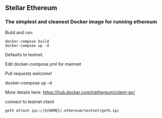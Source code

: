 ## Stellar Ethereum  

### The simplest and cleanest Docker image for running ethereum

Build and run:
```
docker-compose build
docker-compose up -d
```

Defaults to testnet.

Edit docker-compose.yml for mainnet

Pull requests welcome!

docker-compose up -d

More details here: https://hub.docker.com/r/ethereum/client-go/

connect to testnet client
```
geth attach ipc://${HOME}/.ethereum/testnet/geth.ipc
```
